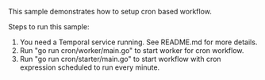 This sample demonstrates how to setup cron based workflow.

Steps to run this sample:
1) You need a Temporal service running. See README.md for more details.
2) Run "go run cron/worker/main.go" to start worker for cron workflow.
3) Run "go run cron/starter/main.go" to start workflow with cron expression scheduled to run every minute.
